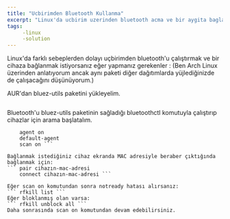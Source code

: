 ```yaml
---
title: "Ucbirimden Bluetooth Kullanma"
excerpt: "Linux'da ucbirim uzerinden bluetooth acma ve bir aygita baglanma"
tags:
     -linux
     -solution
---
```


Linux'da farklı sebeplerden dolayı uçbirimden bluetooth'u çalıştırmak ve bir cihaza bağlanmak istiyorsanız eğer yapmanız gerekenler :
(Ben Arch Linux üzerinden anlatıyorum ancak aynı paketi diğer dağıtımlarda yüjlediğinizde de çalışacağını düşünüyorum.) 


AUR'dan bluez-utils paketini yükleyelim. 
``` yay - S bluez-utils 
```

Bluetooth'u bluez-utils paketinin sağladığı bluetoothctl komutuyla çalıştırıp cihazlar için arama başlatalım.
``` power on
    agent on
    default-agent
    scan on ```

Bağlanmak istediğiniz cihaz ekranda MAC adresiyle beraber çıktığında bağlanmak için:
``` pair cihazın-mac-adresi
    connect cihazın-mac-adresi ```

Eğer scan on komutundan sonra notready hatası alırsanız:
``` rfkill list ```
Eğer bloklanmış olan varsa:
``` rfkill unblock all ```
Daha sonrasında scan on komutundan devam edebilirsiniz. 
